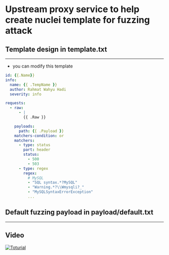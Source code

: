 # Upstream proxy service to help create nuclei template for fuzzing attack

## Template design  in template.txt
---
- you can modify this template

```yaml
id: {{.Name}}
info:
  name: {{ .TempName }}
  author: Rahmat Wahyu Hadi
  severity: info

requests:
  - raw:
      - |
        {{ .Raw }}

    payloads:
      path: {{ .Payload }}
    matchers-condition: or
    matchers:
      - type: status
        part: header
        status:
          - 500
          - 503
      - type: regex
        regex:
          # MySQL
          - "SQL syntax.*?MySQL"
          - "Warning.*?\\Wmysqli?_"
          - "MySQLSyntaxErrorException"
          ...
```

## Default fuzzing payload in payload/default.txt
----

## Video 

[![Toturial](https://i9.ytimg.com/vi_webp/pJEwuUrUN2c/mq2.webp?sqp=CNiG-p4G-oaymwEmCMACELQB8quKqQMa8AEB-AH-CYAC0AWKAgwIABABGGUgZShlMA8=&rs=AOn4CLAitrzCASMwSj9MASrEMVsUxeDg4g)](https://www.youtube.com/watch?v=pJEwuUrUN2c)
